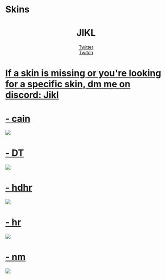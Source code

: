 # Skins
<h1 align="center">JIKL</h1>
<p align="center">
  <a href=https://twitter.com/jikl_osu> Twitter <br>
  <a href=https://twitch.tv/jikl_osu> Twitch <br>
</p>

# If a skin is missing or you're looking for a specific skin, dm me on discord: Jikl

# [- cain](https://jikl.s-ul.eu/GWiiIx6M)
![](https://osu.ppy.sh/ss/19213830/199f)

# [- DT](https://drive.google.com/drive/folders/1C0SK5krIHOhdw96jITxUEUSx2uC-lGMY)
![](https://ori09.s-ul.eu/MMKgcyGB)

# [- hdhr](https://jikl.s-ul.eu/ClmXDARQ)
![](https://osu.ppy.sh/ss/19213833/1781)

# [- hr](https://jikl.s-ul.eu/L1wblYsP)
![](https://osu.ppy.sh/ss/19213829/306d)

# [- nm](https://jikl.s-ul.eu/iDvu5kGz)
![](https://osu.ppy.sh/ss/19213835/8fb9)
